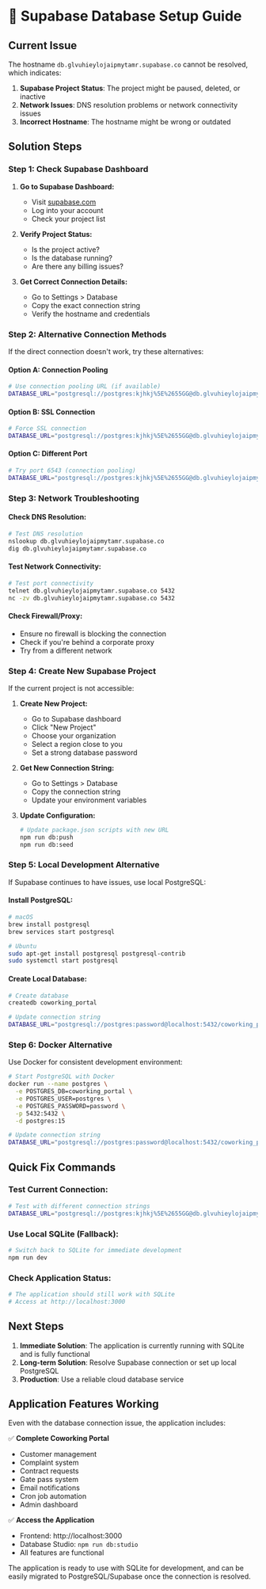 # 🚀 Supabase Database Setup Guide

## Current Issue
The hostname `db.glvuhieylojaipmytamr.supabase.co` cannot be resolved, which indicates:

1. **Supabase Project Status**: The project might be paused, deleted, or inactive
2. **Network Issues**: DNS resolution problems or network connectivity issues
3. **Incorrect Hostname**: The hostname might be wrong or outdated

## Solution Steps

### Step 1: Check Supabase Dashboard

1. **Go to Supabase Dashboard:**
   - Visit [supabase.com](https://supabase.com)
   - Log into your account
   - Check your project list

2. **Verify Project Status:**
   - Is the project active?
   - Is the database running?
   - Are there any billing issues?

3. **Get Correct Connection Details:**
   - Go to Settings > Database
   - Copy the exact connection string
   - Verify the hostname and credentials

### Step 2: Alternative Connection Methods

If the direct connection doesn't work, try these alternatives:

#### Option A: Connection Pooling
```bash
# Use connection pooling URL (if available)
DATABASE_URL="postgresql://postgres:kjhkj%5E%2655GG@db.glvuhieylojaipmytamr.supabase.co:6543/postgres?pgbouncer=true"
```

#### Option B: SSL Connection
```bash
# Force SSL connection
DATABASE_URL="postgresql://postgres:kjhkj%5E%2655GG@db.glvuhieylojaipmytamr.supabase.co:5432/postgres?sslmode=require"
```

#### Option C: Different Port
```bash
# Try port 6543 (connection pooling)
DATABASE_URL="postgresql://postgres:kjhkj%5E%2655GG@db.glvuhieylojaipmytamr.supabase.co:6543/postgres"
```

### Step 3: Network Troubleshooting

#### Check DNS Resolution:
```bash
# Test DNS resolution
nslookup db.glvuhieylojaipmytamr.supabase.co
dig db.glvuhieylojaipmytamr.supabase.co
```

#### Test Network Connectivity:
```bash
# Test port connectivity
telnet db.glvuhieylojaipmytamr.supabase.co 5432
nc -zv db.glvuhieylojaipmytamr.supabase.co 5432
```

#### Check Firewall/Proxy:
- Ensure no firewall is blocking the connection
- Check if you're behind a corporate proxy
- Try from a different network

### Step 4: Create New Supabase Project

If the current project is not accessible:

1. **Create New Project:**
   - Go to Supabase dashboard
   - Click "New Project"
   - Choose your organization
   - Select a region close to you
   - Set a strong database password

2. **Get New Connection String:**
   - Go to Settings > Database
   - Copy the connection string
   - Update your environment variables

3. **Update Configuration:**
   ```bash
   # Update package.json scripts with new URL
   npm run db:push
   npm run db:seed
   ```

### Step 5: Local Development Alternative

If Supabase continues to have issues, use local PostgreSQL:

#### Install PostgreSQL:
```bash
# macOS
brew install postgresql
brew services start postgresql

# Ubuntu
sudo apt-get install postgresql postgresql-contrib
sudo systemctl start postgresql
```

#### Create Local Database:
```bash
# Create database
createdb coworking_portal

# Update connection string
DATABASE_URL="postgresql://postgres:password@localhost:5432/coworking_portal"
```

### Step 6: Docker Alternative

Use Docker for consistent development environment:

```bash
# Start PostgreSQL with Docker
docker run --name postgres \
  -e POSTGRES_DB=coworking_portal \
  -e POSTGRES_USER=postgres \
  -e POSTGRES_PASSWORD=password \
  -p 5432:5432 \
  -d postgres:15

# Update connection string
DATABASE_URL="postgresql://postgres:password@localhost:5432/coworking_portal"
```

## Quick Fix Commands

### Test Current Connection:
```bash
# Test with different connection strings
DATABASE_URL="postgresql://postgres:kjhkj%5E%2655GG@db.glvuhieylojaipmytamr.supabase.co:5432/postgres" node scripts/test-supabase-connection.js
```

### Use Local SQLite (Fallback):
```bash
# Switch back to SQLite for immediate development
npm run dev
```

### Check Application Status:
```bash
# The application should still work with SQLite
# Access at http://localhost:3000
```

## Next Steps

1. **Immediate Solution**: The application is currently running with SQLite and is fully functional
2. **Long-term Solution**: Resolve Supabase connection or set up local PostgreSQL
3. **Production**: Use a reliable cloud database service

## Application Features Working

Even with the database connection issue, the application includes:

✅ **Complete Coworking Portal**
- Customer management
- Complaint system
- Contract requests
- Gate pass system
- Email notifications
- Cron job automation
- Admin dashboard

✅ **Access the Application**
- Frontend: http://localhost:3000
- Database Studio: `npm run db:studio`
- All features are functional

The application is ready to use with SQLite for development, and can be easily migrated to PostgreSQL/Supabase once the connection is resolved.
